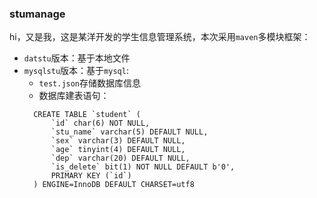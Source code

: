 ### stumanage
hi，又是我，这是某洋开发的学生信息管理系统，本次采用`maven`多模块框架：
- `datstu`版本：基于本地文件
- `mysqlstu`版本：基于`mysql`:
  - `test.json`存储数据库信息
  - 数据库建表语句：
  ```
    CREATE TABLE `student` (
        `id` char(6) NOT NULL,
        `stu_name` varchar(5) DEFAULT NULL,
        `sex` varchar(3) DEFAULT NULL,
        `age` tinyint(4) DEFAULT NULL,
        `dep` varchar(20) DEFAULT NULL,
        `is_delete` bit(1) NOT NULL DEFAULT b'0',
        PRIMARY KEY (`id`)
    ) ENGINE=InnoDB DEFAULT CHARSET=utf8
  ```
